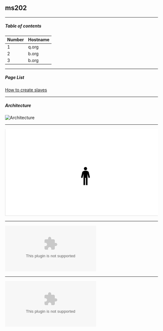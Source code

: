 ## ms202  
- - - -   
##### Table of contents  
Number | Hostname 
--- | ---  
1 | q.org  
2 | b.org  
3 | b.org  


- - - -   
##### Page List  
[How to create slaves](docs/create-slaves.md)  


- - - -   
##### Architecture  
![Architecture](https://raw.githubusercontent.com/inniy2/ms202/master/png/READMD.png)  


- - - -   
![Architecture](png/READMD.png)  


- - - -   
![Architecture](https://raw.githubusercontent.com/inniy2/ms202/master/pptx/README.pptx)  


- - - -   
![Architecture](pptx/README.pptx)  



